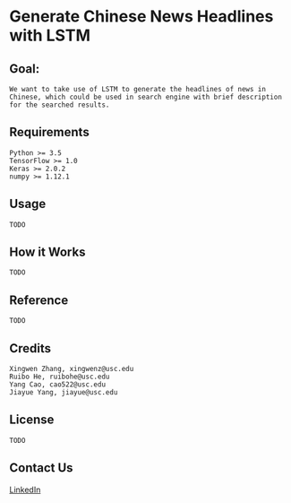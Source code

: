 # Generate Chinese News Headlines with LSTM


## Goal: 
	We want to take use of LSTM to generate the headlines of news in Chinese, which could be used in search engine with brief description for the searched results.

## Requirements
	Python >= 3.5
	TensorFlow >= 1.0
	Keras >= 2.0.2
	numpy >= 1.12.1
	
## Usage
	TODO
## How it Works
	TODO

## Reference
	TODO
	
## Credits
	Xingwen Zhang, xingwenz@usc.edu
	Ruibo He, ruibohe@usc.edu
	Yang Cao, cao522@usc.edu
	Jiayue Yang, jiayue@usc.edu
	
## License
	TODO
	
## Contact Us
[LinkedIn](https://www.linkedin.com/in/xingwen-zhang/) 
	